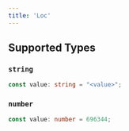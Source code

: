 ```yaml
---
title: 'Loc'
---
```



## Supported Types

### `string`

```typescript
const value: string = "<value>";
```

### `number`

```typescript
const value: number = 696344;
```

